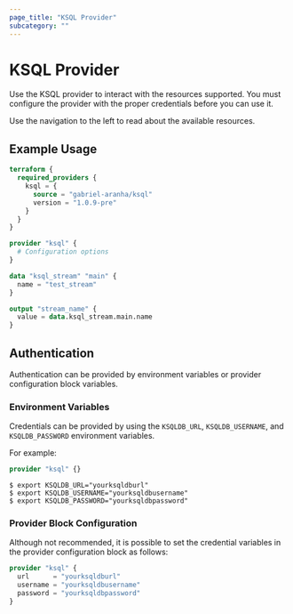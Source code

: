 ```yaml
---
page_title: "KSQL Provider"
subcategory: ""
---
```


# KSQL Provider

Use the KSQL provider to interact with the resources supported. You must configure the provider with the proper credentials before you can use it.

Use the navigation to the left to read about the available resources.

## Example Usage

```terraform
terraform {
  required_providers {
    ksql = {
      source = "gabriel-aranha/ksql"
      version = "1.0.9-pre"
    }
  }
}

provider "ksql" {
  # Configuration options
}

data "ksql_stream" "main" {
  name = "test_stream"
}

output "stream_name" {
  value = data.ksql_stream.main.name
}
```

## Authentication

Authentication can be provided by environment variables or provider configuration block variables.

### Environment Variables

Credentials can be provided by using the `KSQLDB_URL`, `KSQLDB_USERNAME`, and `KSQLDB_PASSWORD` environment variables.

For example:

```terraform
provider "ksql" {}
```

```
$ export KSQLDB_URL="yourksqldburl"
$ export KSQLDB_USERNAME="yourksqldbusername"
$ export KSQLDB_PASSWORD="yourksqldbpassword"
```

### Provider Block Configuration

Although not recommended, it is possible to set the credential variables in the provider configuration block as follows:

```terraform
provider "ksql" {
  url      = "yourksqldburl"
  username = "yourksqldbusername"
  password = "yourksqldbpassword"
}
```
